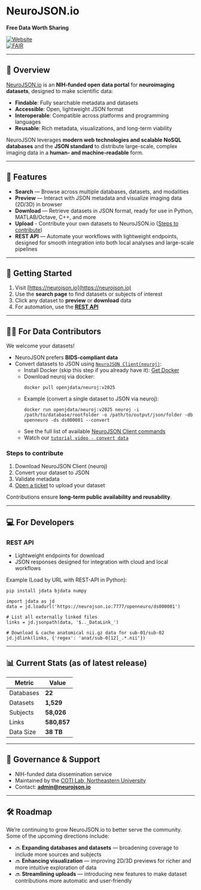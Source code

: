 # NeuroJSON.io

**Free Data Worth Sharing**

[![Website](https://img.shields.io/badge/website-NeuroJSON.io-blue)](https://neurojson.io)  
[![FAIR](https://img.shields.io/badge/FAIR-Findable%2C%20Accessible%2C%20Interoperable%2C%20Reusable-purple)](#)

---

## 📖 Overview

[NeuroJSON.io](https://neurojson.io) is an **NIH-funded open data portal** for **neuroimaging datasets**, designed to make scientific data:

- **Findable**: Fully searchable metadata and datasets
- **Accessible**: Open, lightweight JSON format
- **Interoperable**: Compatible across platforms and programming languages
- **Reusable**: Rich metadata, visualizations, and long-term viability

NeuroJSON leverages **modern web technologies and scalable NoSQL databases** and the **JSON standard** to distribute large-scale, complex imaging data in a **human- and machine-readable** form.

---

## 🚀 Features

- **Search** — Browse across multiple databases, datasets, and modalities
- **Preview** — Interact with JSON metadata and visualize imaging data (2D/3D) in browser
- **Download** — Retrieve datasets in JSON format, ready for use in Python, MATLAB/Octave, C++, and more
- **Upload** - Contribute your own datasets to NeuroJSON.io ([Steps to contribute](#-for-data-contributors))
- **REST API** — Automate your workflows with lightweight endpoints, designed for smooth integration into both local analyses and large-scale pipelines

---

## 🏁 Getting Started

1. Visit [https://neurojson.io](https://neurojson.io)
2. Use the **search page** to find datasets or subjects of interest
3. Click any dataset to **preview** or **download** data
4. For automation, use the **[REST API](#rest-api)**

---

## 👩‍🔬 For Data Contributors

We welcome your datasets!

- NeuroJSON prefers **BIDS-compliant data**
- Convert datasets to JSON using [`NeuroJSON Client(neuroj)`](https://github.com/NeuroJSON/neuroj):
  - Install Docker (skip this step if you already have it): [Get Docker](https://docs.docker.com/get-docker/)
  - Download neuroj via docker:
    ```
    docker pull openjdata/neuroj:v2025
    ```
  - Example (convert a single dataset to JSON via neuroj):
    ```
    docker run openjdata/neuroj:v2025 neuroj -i /path/to/database/rootfolder -o /path/to/output/json/folder -db openneuro -ds ds000001 --convert
    ```
  - See the full list of available [NeuroJSON Client commands](https://hub.docker.com/r/openjdata/neuroj)
  - Watch our [`tutorial video - convert data`](https://neurojson.io/about)

### Steps to contribute

1. Download NeuroJSON Client (neuroj)
2. Convert your dataset to JSON
3. Validate metadata
4. [Open a ticket](https://github.com/NeuroJSON/registry) to upload your dataset

Contributions ensure **long-term public availability and reusability**.

---

## 💻 For Developers

### REST API

- Lightweight endpoints for download
- JSON responses designed for integration with cloud and local workflows

Example (Load by URL with REST-API in Python):

```
pip install jdata bjdata numpy
```

```
import jdata as jd
data = jd.loadurl('https://neurojson.io:7777/openneuro/ds000001')

# List all externally linked files
links = jd.jsonpath(data, '$.._DataLink_')

# Download & cache anatomical nii.gz data for sub-01/sub-02
jd.jdlink(links, {'regex': 'anat/sub-0[12]_.*.nii'})
```

---

## 📊 Current Stats (as of latest release)

| Metric    | Value       |
| --------- | ----------- |
| Databases | **22**      |
| Datasets  | **1,529**   |
| Subjects  | **58,026**  |
| Links     | **580,857** |
| Data Size | **38 TB**   |

---

## 🤝 Governance & Support

- NIH-funded data dissemination service
- Maintained by the [COTI Lab, Northeastern University](http://fanglab.org/wiki/)
- Contact: **admin@neurojson.io**

---

## 🛠 Roadmap

We’re continuing to grow NeuroJSON.io to better serve the community. Some of the upcoming directions include:

- 🔜 **Expanding databases and datasets** — broadening coverage to include more sources and subjects
- 🔜 **Enhancing visualization** — improving 2D/3D previews for richer and more intuitive exploration of data
- 🔜 **Streamlining uploads** — introducing new features to make dataset contributions more automatic and user-friendly
